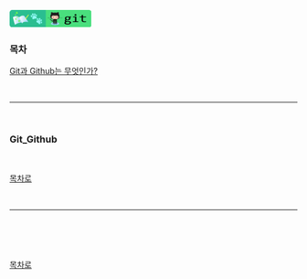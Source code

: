 <br />
<a href="https://github.com/seol-yu/TIL/tree/master/Git/Git_Master" target="_blank"><img src="https://github.com/seol-yu/TIL/blob/master/images/git-badge-logo.png?raw=true" height=30 /></a>
<br />

### 목차

[Git과 Github는 무엇인가?](#Git_Github)



<br/>

---

<br/>

### Git_Github



<br />

[목차로](#목차)

<br />

---

<br />

### 

<br />

[목차로](#목차)

<br />